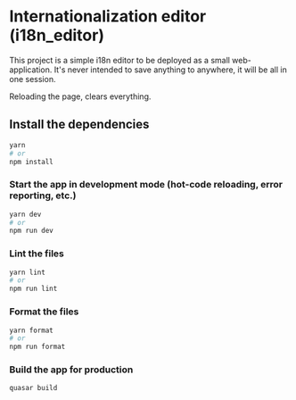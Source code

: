 # Internationalization editor (i18n_editor)

This project is a simple i18n editor to be deployed as a small web-application.
It's never intended to save anything to anywhere, it will be all in one session.

Reloading the page, clears everything.

## Install the dependencies
```bash
yarn
# or
npm install
```

### Start the app in development mode (hot-code reloading, error reporting, etc.)
```bash
yarn dev
# or
npm run dev
```

### Lint the files
```bash
yarn lint
# or
npm run lint
```

### Format the files
```bash
yarn format
# or
npm run format
```

### Build the app for production
```bash
quasar build
```
